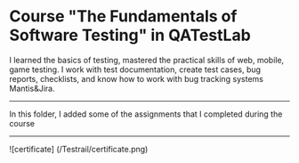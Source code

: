 # Course "The Fundamentals of Software Testing" in QATestLab

I learned the basics of testing, mastered the practical skills of web, mobile, game testing. I work with test documentation, create test cases, bug reports, checklists, and know how to work with bug tracking systems Mantis&Jira.

***
In this folder, I added some of the assignments that I completed during the course
***
![certificate] (/Testrail/certificate.png)